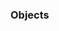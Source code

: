 <link rel="stylesheet" href="{{baseUrl}}/css/textbook.css">

<div class="website-content">

### Objects

<div id="main">

<include src="./introduction/topicPanel.md" />

</div>
</div>
